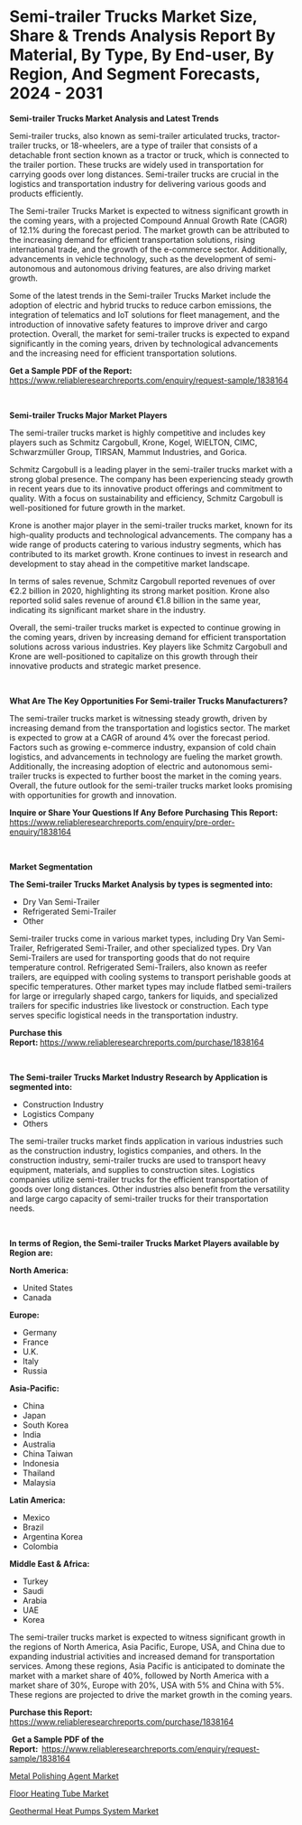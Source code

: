 <p><h1>Semi-trailer Trucks Market Size, Share & Trends Analysis Report By Material, By Type, By End-user, By Region, And Segment Forecasts, 2024 - 2031</h1></p><p><strong>Semi-trailer Trucks Market Analysis and Latest Trends</strong></p>
<p><p>Semi-trailer trucks, also known as semi-trailer articulated trucks, tractor-trailer trucks, or 18-wheelers, are a type of trailer that consists of a detachable front section known as a tractor or truck, which is connected to the trailer portion. These trucks are widely used in transportation for carrying goods over long distances. Semi-trailer trucks are crucial in the logistics and transportation industry for delivering various goods and products efficiently.</p><p>The Semi-trailer Trucks Market is expected to witness significant growth in the coming years, with a projected Compound Annual Growth Rate (CAGR) of 12.1% during the forecast period. The market growth can be attributed to the increasing demand for efficient transportation solutions, rising international trade, and the growth of the e-commerce sector. Additionally, advancements in vehicle technology, such as the development of semi-autonomous and autonomous driving features, are also driving market growth.</p><p>Some of the latest trends in the Semi-trailer Trucks Market include the adoption of electric and hybrid trucks to reduce carbon emissions, the integration of telematics and IoT solutions for fleet management, and the introduction of innovative safety features to improve driver and cargo protection. Overall, the market for semi-trailer trucks is expected to expand significantly in the coming years, driven by technological advancements and the increasing need for efficient transportation solutions.</p></p>
<p><strong>Get a Sample PDF of the Report:&nbsp;</strong> <a href="https://www.reliableresearchreports.com/enquiry/request-sample/1838164">https://www.reliableresearchreports.com/enquiry/request-sample/1838164</a></p>
<p>&nbsp;</p>
<p><strong>Semi-trailer Trucks Major Market Players</strong></p>
<p><p>The semi-trailer trucks market is highly competitive and includes key players such as Schmitz Cargobull, Krone, Kogel, WIELTON, CIMC, Schwarzmüller Group, TIRSAN, Mammut Industries, and Gorica. </p><p>Schmitz Cargobull is a leading player in the semi-trailer trucks market with a strong global presence. The company has been experiencing steady growth in recent years due to its innovative product offerings and commitment to quality. With a focus on sustainability and efficiency, Schmitz Cargobull is well-positioned for future growth in the market.</p><p>Krone is another major player in the semi-trailer trucks market, known for its high-quality products and technological advancements. The company has a wide range of products catering to various industry segments, which has contributed to its market growth. Krone continues to invest in research and development to stay ahead in the competitive market landscape.</p><p>In terms of sales revenue, Schmitz Cargobull reported revenues of over €2.2 billion in 2020, highlighting its strong market position. Krone also reported solid sales revenue of around €1.8 billion in the same year, indicating its significant market share in the industry.</p><p>Overall, the semi-trailer trucks market is expected to continue growing in the coming years, driven by increasing demand for efficient transportation solutions across various industries. Key players like Schmitz Cargobull and Krone are well-positioned to capitalize on this growth through their innovative products and strategic market presence.</p></p>
<p>&nbsp;</p>
<p><strong>What Are The Key Opportunities For Semi-trailer Trucks Manufacturers?</strong></p>
<p><p>The semi-trailer trucks market is witnessing steady growth, driven by increasing demand from the transportation and logistics sector. The market is expected to grow at a CAGR of around 4% over the forecast period. Factors such as growing e-commerce industry, expansion of cold chain logistics, and advancements in technology are fueling the market growth. Additionally, the increasing adoption of electric and autonomous semi-trailer trucks is expected to further boost the market in the coming years. Overall, the future outlook for the semi-trailer trucks market looks promising with opportunities for growth and innovation.</p></p>
<p><strong>Inquire or Share Your Questions If Any Before Purchasing This Report:</strong> <a href="https://www.reliableresearchreports.com/enquiry/pre-order-enquiry/1838164">https://www.reliableresearchreports.com/enquiry/pre-order-enquiry/1838164</a></p>
<p>&nbsp;</p>
<p><strong>Market Segmentation</strong></p>
<p><strong>The Semi-trailer Trucks Market Analysis by types is segmented into:</strong></p>
<p><ul><li>Dry Van Semi-Trailer</li><li>Refrigerated Semi-Trailer</li><li>Other</li></ul></p>
<p><p>Semi-trailer trucks come in various market types, including Dry Van Semi-Trailer, Refrigerated Semi-Trailer, and other specialized types. Dry Van Semi-Trailers are used for transporting goods that do not require temperature control. Refrigerated Semi-Trailers, also known as reefer trailers, are equipped with cooling systems to transport perishable goods at specific temperatures. Other market types may include flatbed semi-trailers for large or irregularly shaped cargo, tankers for liquids, and specialized trailers for specific industries like livestock or construction. Each type serves specific logistical needs in the transportation industry.</p></p>
<p><strong>Purchase this Report:&nbsp;</strong><a href="https://www.reliableresearchreports.com/purchase/1838164">https://www.reliableresearchreports.com/purchase/1838164</a></p>
<p>&nbsp;</p>
<p><strong>The Semi-trailer Trucks Market Industry Research by Application is segmented into:</strong></p>
<p><ul><li>Construction Industry</li><li>Logistics Company</li><li>Others</li></ul></p>
<p><p>The semi-trailer trucks market finds application in various industries such as the construction industry, logistics companies, and others. In the construction industry, semi-trailer trucks are used to transport heavy equipment, materials, and supplies to construction sites. Logistics companies utilize semi-trailer trucks for the efficient transportation of goods over long distances. Other industries also benefit from the versatility and large cargo capacity of semi-trailer trucks for their transportation needs.</p></p>
<p>&nbsp;</p>
<p><strong>In terms of Region, the Semi-trailer Trucks Market Players available by Region are:</strong></p>
<p>
    <p> <strong> North America: </strong>
        <ul>
            <li>United States</li>
            <li>Canada</li>
        </ul>
        </p> 
    <p> <strong> Europe: </strong>
        <ul>
            <li>Germany</li>
            <li>France</li>
            <li>U.K.</li>
            <li>Italy</li>
            <li>Russia</li>
        </ul>
        </p> 
    <p> <strong> Asia-Pacific: </strong>
        <ul>
            <li>China</li>
            <li>Japan</li>
            <li>South Korea</li>
            <li>India</li>
            <li>Australia</li>
            <li>China Taiwan</li>
            <li>Indonesia</li>
            <li>Thailand</li>
            <li>Malaysia</li>
        </ul>
        </p> 
    <p> <strong> Latin America: </strong>
        <ul>
            <li>Mexico</li>
            <li>Brazil</li>
            <li>Argentina Korea</li>
            <li>Colombia</li>
        </ul>
        </p> 
    <p> <strong> Middle East & Africa: </strong>
        <ul>
            <li>Turkey</li>
            <li>Saudi</li>
            <li>Arabia</li>
            <li>UAE</li>
            <li>Korea</li>
        </ul>
    </p>
    </p>
<p><p>The semi-trailer trucks market is expected to witness significant growth in the regions of North America, Asia Pacific, Europe, USA, and China due to expanding industrial activities and increased demand for transportation services. Among these regions, Asia Pacific is anticipated to dominate the market with a market share of 40%, followed by North America with a market share of 30%, Europe with 20%, USA with 5% and China with 5%. These regions are projected to drive the market growth in the coming years.</p></p>
<p><strong>Purchase this Report: </strong><a href="https://www.reliableresearchreports.com/purchase/1838164">https://www.reliableresearchreports.com/purchase/1838164</a></p>
<p>&nbsp;<strong>Get a Sample PDF of the Report:&nbsp;&nbsp;</strong><a href="https://www.reliableresearchreports.com/enquiry/request-sample/1838164">https://www.reliableresearchreports.com/enquiry/request-sample/1838164</a></p>
<p><strong></strong></p>
<p><p><a href="https://view.publitas.com/reportprime-1/metal-polishing-agent-market-size-focuses-on-market-dynamics-in-depth-analysis-and-future-projections-of-its-market-forecasted-for-period-from-2023-to-2030/">Metal Polishing Agent Market</a></p><p><a href="https://view.publitas.com/reportprime-1/floor-heating-tube-market-with-the-goal-of-estimating-the-market-size-and-future-growth-potential-of-various-market-segments-based-on-component-applications-end-user-and-region/">Floor Heating Tube Market</a></p><p><a href="https://view.publitas.com/reportprime-1/geothermal-heat-pumps-system-market-size-market-share-and-global-market-analysis-report-2023-2030/">Geothermal Heat Pumps System Market</a></p></p>